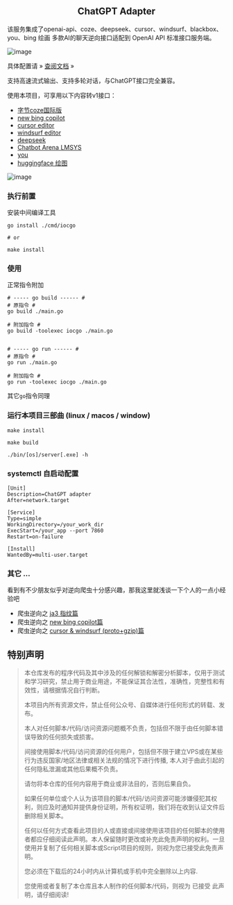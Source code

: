 <h2 align="center">ChatGPT Adapter</h2>
<div>
该服务集成了openai-api、coze、deepseek、cursor、windsurf、blackbox、you、bing 绘画 多款AI的聊天逆向接口适配到 OpenAI API 标准接口服务端。
</div>

![image](https://github.com/user-attachments/assets/93be2041-8ebc-466a-9fd4-939f4f9082f2)

具体配置请 » [查阅文档](https://bincooo.github.io/chatgpt-adapter) »

支持高速流式输出、支持多轮对话，与ChatGPT接口完全兼容。

使用本项目，可享用以下内容转v1接口：

 - [字节coze国际版](https://www.coze.com)
 - [new bing copilot](https://copilot.microsoft.com)
 - [cursor editor](https://www.cursor.com)
 - [windsurf editor](https://codeium.com)
 - [deepseek](https://www.deepseek.com)
 - [Chatbot Arena LMSYS](https://lmarena.ai)
 - [you](https://you.com)
 - [huggingface 绘图](https://huggingface.io)

![image](https://github.com/user-attachments/assets/1edf6efe-028c-4ec8-a7c4-a3c4fc2753d8)

### 执行前置

安装中间编译工具
```shell
go install ./cmd/iocgo

# or 

make install
```
### 使用


正常指令附加
```shell
# ----- go build ------ #
# 原指令 #
go build ./main.go

# 附加指令 #
go build -toolexec iocgo ./main.go


# ----- go run ------ #
# 原指令 #
go run ./main.go

# 附加指令 #
go run -toolexec iocgo ./main.go
```

其它`go`指令同理


### 运行本项目三部曲 (linux / macos / window)

```shell
make install

make build

./bin/[os]/server[.exe] -h
```

### systemctl 自启动配置
```adapter.service
[Unit]
Description=ChatGPT adapter
After=network.target

[Service]
Type=simple
WorkingDirectory=/your_work_dir
ExecStart=/your_app --port 7860
Restart=on-failure

[Install]
WantedBy=multi-user.target
```

### 其它 ...
看到有不少朋友似乎对逆向爬虫十分感兴趣，那我这里就浅谈一下个人的一点小经验吧

- 爬虫逆向之 [ja3 指纹篇](https://github.com/bincooo/chatgpt-adapter/discussions/106)
- 爬虫逆向之 [new bing copilot篇](https://github.com/bincooo/chatgpt-adapter/discussions/105)
- 爬虫逆向之 [cursor & windsurf (proto+gzip)篇](https://github.com/bincooo/chatgpt-adapter/discussions/107)

## 特别声明
> 本仓库发布的程序代码及其中涉及的任何解锁和解密分析脚本，仅用于测试和学习研究，禁止用于商业用途，不能保证其合法性，准确性，完整性和有效性，请根据情况自行判断。
>
> 本项目内所有资源文件，禁止任何公众号、自媒体进行任何形式的转载、发布。
>
> 本人对任何脚本/代码/访问资源问题概不负责，包括但不限于由任何脚本错误导致的任何损失或损害。
>
> 间接使用脚本/代码/访问资源的任何用户，包括但不限于建立VPS或在某些行为违反国家/地区法律或相关法规的情况下进行传播, 本人对于由此引起的任何隐私泄漏或其他后果概不负责。
>
> 请勿将本仓库的任何内容用于商业或非法目的，否则后果自负。
>
> 如果任何单位或个人认为该项目的脚本/代码/访问资源可能涉嫌侵犯其权利，则应及时通知并提供身份证明，所有权证明，我们将在收到认证文件后删除相关脚本。
>
> 任何以任何方式查看此项目的人或直接或间接使用该项目的任何脚本的使用者都应仔细阅读此声明。本人保留随时更改或补充此免责声明的权利。一旦使用并复制了任何相关脚本或Script项目的规则，则视为您已接受此免责声明。
>
> 您必须在下载后的24小时内从计算机或手机中完全删除以上内容.
>
> 您使用或者复制了本仓库且本人制作的任何脚本/代码，则视为 已接受 此声明，请仔细阅读!